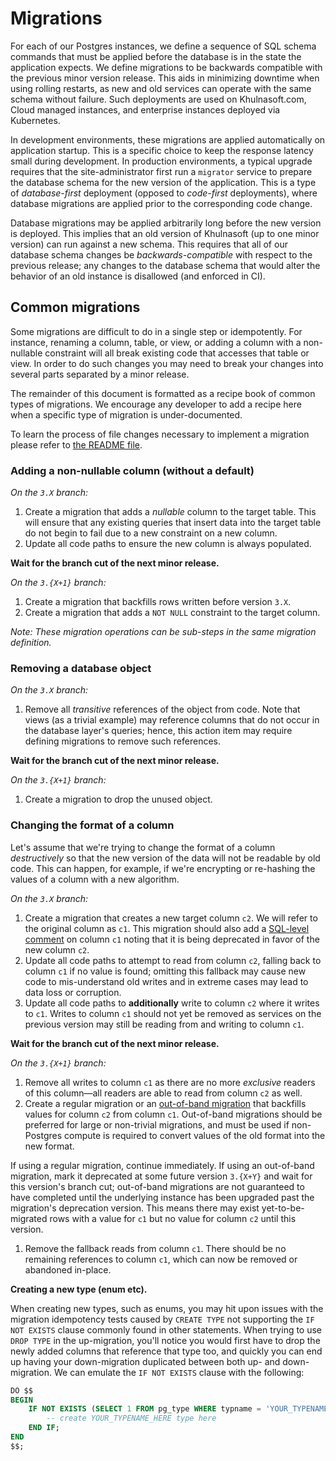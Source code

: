 # Migrations

For each of our Postgres instances, we define a sequence of SQL schema commands that must be applied before the database is in the state the application expects. We define migrations to be backwards compatible with the previous minor version release. This aids in minimizing downtime when using rolling restarts, as new and old services can operate with the same schema without failure. Such deployments are used on Khulnasoft.com, Cloud managed instances, and enterprise instances deployed via Kubernetes.

In development environments, these migrations are applied automatically on application startup. This is a specific choice to keep the response latency small during development. In production environments, a typical upgrade requires that the site-administrator first run a `migrator` service to prepare the database schema for the new version of the application. This is a type of _database-first_ deployment (opposed to _code-first_ deployments), where database migrations are applied prior to the corresponding code change.

Database migrations may be applied arbitrarily long before the new version is deployed. This implies that an old version of Khulnasoft (up to one minor version) can run against a new schema. This requires that all of our database schema changes be *backwards-compatible* with respect to the previous release; any changes to the database schema that would alter the behavior of an old instance is disallowed (and enforced in CI).

## Common migrations

Some migrations are difficult to do in a single step or idempotently. For instance, renaming a column, table, or view, or adding a column with a non-nullable constraint will all break existing code that accesses that table or view. In order to do such changes you may need to break your changes into several parts separated by a minor release.

The remainder of this document is formatted as a recipe book of common types of migrations. We encourage any developer to add a recipe here when a specific type of migration is under-documented.

To learn the process of file changes necessary to implement a migration please refer to [the README file](https://khulnasoft.com/github.com/sourcegraph/sourcegraph@main/-/blob/migrations/README.md).

### Adding a non-nullable column (without a default)

_On the `3.X` branch:_

1. Create a migration that adds a _nullable_ column to the target table. This will ensure that any existing queries that insert data into the target table do not begin to fail due to a new constraint on a new column.
1. Update all code paths to ensure the new column is always populated.

**Wait for the branch cut of the next minor release.**

_On the `3.{X+1}` branch:_

1. Create a migration that backfills rows written before version `3.X`.
1. Create a migration that adds a `NOT NULL` constraint to the target column.

_Note: These migration operations can be sub-steps in the same migration definition._

### Removing a database object

_On the `3.X` branch:_

1. Remove all _transitive_ references of the object from code. Note that views (as a trivial example) may reference columns that do not occur in the database layer's queries; hence, this action item may require defining migrations to remove such references.

**Wait for the branch cut of the next minor release.**

_On the `3.{X+1}` branch:_

1. Create a migration to drop the unused object.

### Changing the format of a column

Let's assume that we're trying to change the format of a column _destructively_ so that the new version of the data will not be readable by old code. This can happen, for example, if we're encrypting or re-hashing the values of a column with a new algorithm.

_On the `3.X` branch:_

1. Create a migration that creates a new target column `c2`. We will refer to the original column as `c1`. This migration should also add a [SQL-level comment](https://www.postgresql.org/docs/12/sql-comment.html) on column `c1` noting that it is being deprecated in favor of the new column `c2`.
1. Update all code paths to attempt to read from column `c2`, falling back to column `c1` if no value is found; omitting this fallback may cause new code to mis-understand old writes and in extreme cases may lead to data loss or corruption.
1. Update all code paths to **additionally** write to column `c2` where it writes to `c1`. Writes to column `c1` should not yet be removed as services on the previous version may still be reading from and writing to column `c1`.

**Wait for the branch cut of the next minor release.**

_On the `3.{X+1}` branch:_

1. Remove all writes to column `c1` as there are no more _exclusive_ readers of this column—all readers are able to read from column `c2` as well.
1. Create a regular migration or an [out-of-band migration](../oobmigrations.md) that backfills values for column `c2` from column `c1`. Out-of-band migrations should be preferred for large or non-trivial migrations, and must be used if non-Postgres compute is required to convert values of the old format into the new format.

If using a regular migration, continue immediately. If using an out-of-band migration, mark it deprecated at some future version `3.{X+Y}` and wait for this version's branch cut; out-of-band migrations are not guaranteed to have completed until the underlying instance has been upgraded past the migration's deprecation version. This means there may exist yet-to-be-migrated rows with a value for `c1` but no value for column `c2` until this version.

1. Remove the fallback reads from column `c1`. There should be no remaining references to column `c1`, which can now be removed or abandoned in-place.

**Creating a new type (enum etc).**

When creating new types, such as enums, you may hit upon issues with the migration idempotency tests caused by `CREATE TYPE` not supporting the `IF NOT EXISTS` clause commonly found in other statements. When trying to use `DROP TYPE` in the up-migration, you'll notice you would first have to drop the newly added columns that reference that type too, and quickly you can end up having your down-migration duplicated between both up- and down-migration. We can emulate the `IF NOT EXISTS` clause with the following:

```sql
DO $$
BEGIN
    IF NOT EXISTS (SELECT 1 FROM pg_type WHERE typname = 'YOUR_TYPENAME_HERE') THEN
        -- create YOUR_TYPENAME_HERE type here
    END IF;
END
$$;
```
